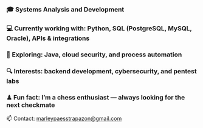 ### 🎓 Systems Analysis and Development
### 💻 Currently working with: Python, SQL (PostgreSQL, MySQL, Oracle), APIs & integrations
### 🚀 Exploring: Java, cloud security, and process automation
### 🔍 Interests: backend development, cybersecurity, and pentest labs
### ♟ Fun fact: I’m a chess enthusiast — always looking for the next checkmate

📫 Contact: marleypaesstrapazon@gmail.com
